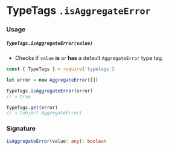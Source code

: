 # TypeTags `.isAggregateError`

### Usage

##### `TypeTags.isAggregateError(value)`

- Checks if `value` **is** or **has** a default `AggregateError` type tag.

```js
const { TypeTags } = require('typetags')

let error = new AggregateError([])

TypeTags.isAggregateError(error)
// → true

TypeTags.get(error)
// → [object AggregateError]
```

### Signature

```ts
isAggregateError(value: any): boolean
```
